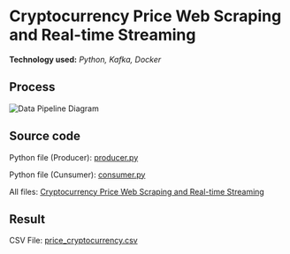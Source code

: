 # Cryptocurrency Price Web Scraping and Real-time Streaming
**Technology used:** *Python, Kafka, Docker*

## Process
![Data Pipeline Diagram](https://github.com/saksit63/cryptocurrency-web-scrapping/blob/main/img/cryptocurrency.png)
## Source code
Python file (Producer): [producer.py](https://github.com/saksit63/cryptocurrency-web-scrapping/blob/main/producer.py)

Python file (Cunsumer): [consumer.py](https://github.com/saksit63/cryptocurrency-web-scrapping/blob/main/consumer.py)

All files: [Cryptocurrency Price Web Scraping and Real-time Streaming](https://github.com/saksit63/cryptocurrency-web-scrapping)

## Result
CSV File: [price_cryptocurrency.csv](https://github.com/saksit63/cryptocurrency-web-scrapping/blob/main/result/price_cryptocurrency.csv)
